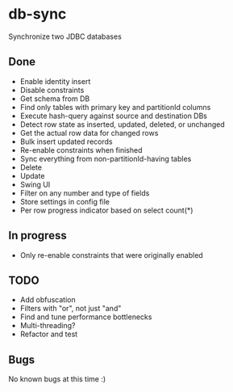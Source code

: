 db-sync
=======

Synchronize two JDBC databases


Done
----
* Enable identity insert
* Disable constraints
* Get schema from DB
* Find only tables with primary key and partitionId columns
* Execute hash-query against source and destination DBs
* Detect row state as inserted, updated, deleted, or unchanged
* Get the actual row data for changed rows
* Bulk insert updated records
* Re-enable constraints when finished
* Sync everything from non-partitionId-having tables
* Delete
* Update
* Swing UI
* Filter on any number and type of fields
* Store settings in config file
* Per row progress indicator based on select count(*)

In progress
-----------
* Only re-enable constraints that were originally enabled

TODO
----
* Add obfuscation
* Filters with "or", not just "and"
* Find and tune performance bottlenecks
* Multi-threading?
* Refactor and test

Bugs
----
No known bugs at this time :)